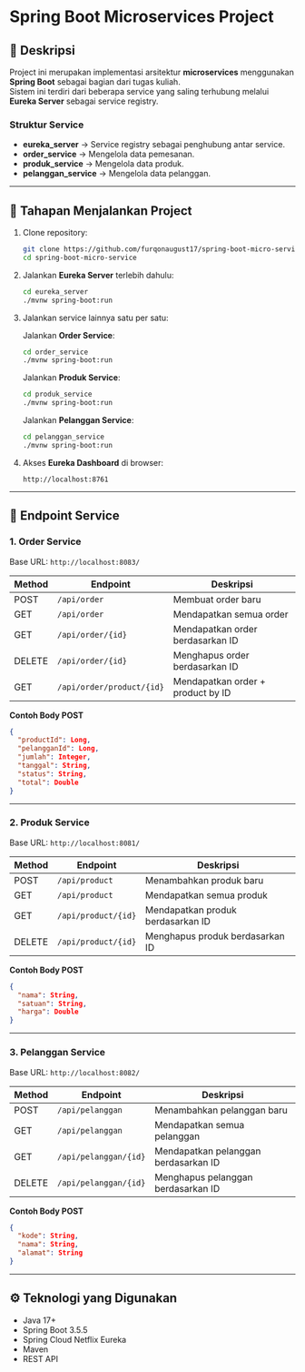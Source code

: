 # Spring Boot Microservices Project

## 📌 Deskripsi
Project ini merupakan implementasi arsitektur **microservices** menggunakan **Spring Boot** sebagai bagian dari tugas kuliah.  
Sistem ini terdiri dari beberapa service yang saling terhubung melalui **Eureka Server** sebagai service registry.  

### Struktur Service
- **eureka_server** → Service registry sebagai penghubung antar service.  
- **order_service** → Mengelola data pemesanan.  
- **produk_service** → Mengelola data produk.  
- **pelanggan_service** → Mengelola data pelanggan.  

---

## 🚀 Tahapan Menjalankan Project

1. Clone repository:
   ```bash
   git clone https://github.com/furqonaugust17/spring-boot-micro-service.git
   cd spring-boot-micro-service
   ```

2. Jalankan **Eureka Server** terlebih dahulu:
   ```bash
   cd eureka_server
   ./mvnw spring-boot:run
   ```

3. Jalankan service lainnya satu per satu:

   Jalankan **Order Service**:
   ```bash
   cd order_service
   ./mvnw spring-boot:run
   ```

   Jalankan **Produk Service**:
   ```bash
   cd produk_service
   ./mvnw spring-boot:run
   ```

   Jalankan **Pelanggan Service**:
   ```bash
   cd pelanggan_service
   ./mvnw spring-boot:run
   ```

4. Akses **Eureka Dashboard** di browser:
   ```
   http://localhost:8761
   ```

---

## 📡 Endpoint Service

### 1. Order Service
Base URL: `http://localhost:8083/`

| Method | Endpoint                  | Deskripsi                        |
|--------|---------------------------|----------------------------------|
| POST   | `/api/order`              | Membuat order baru               |
| GET    | `/api/order`              | Mendapatkan semua order          |
| GET    | `/api/order/{id}`         | Mendapatkan order berdasarkan ID |
| DELETE | `/api/order/{id}`         | Menghapus order berdasarkan ID   |
| GET    | `/api/order/product/{id}` | Mendapatkan order + product by ID |

**Contoh Body POST**
```json
{
  "productId": Long,
  "pelangganId": Long,
  "jumlah": Integer,
  "tanggal": String,
  "status": String,
  "total": Double
}
```

---

### 2. Produk Service
Base URL: `http://localhost:8081/`

| Method | Endpoint            | Deskripsi                         |
|--------|---------------------|-----------------------------------|
| POST   | `/api/product`      | Menambahkan produk baru           |
| GET    | `/api/product`      | Mendapatkan semua produk          |
| GET    | `/api/product/{id}` | Mendapatkan produk berdasarkan ID |
| DELETE | `/api/product/{id}` | Menghapus produk berdasarkan ID   |

**Contoh Body POST**
```json
{
  "nama": String,
  "satuan": String,
  "harga": Double
}
```

---

### 3. Pelanggan Service
Base URL: `http://localhost:8082/`

| Method | Endpoint               | Deskripsi                            |
|--------|------------------------|--------------------------------------|
| POST   | `/api/pelanggan`       | Menambahkan pelanggan baru           |
| GET    | `/api/pelanggan`       | Mendapatkan semua pelanggan          |
| GET    | `/api/pelanggan/{id}`  | Mendapatkan pelanggan berdasarkan ID |
| DELETE | `/api/pelanggan/{id}`  | Menghapus pelanggan berdasarkan ID   |

**Contoh Body POST**
```json
{
  "kode": String,
  "nama": String,
  "alamat": String
}
```

---

## ⚙️ Teknologi yang Digunakan
- Java 17+  
- Spring Boot 3.5.5
- Spring Cloud Netflix Eureka  
- Maven  
- REST API  
